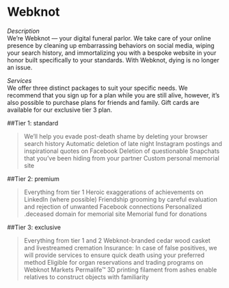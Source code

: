 # Webknot

*Description*<br>
We’re Webknot — your digital funeral parlor. We take care of your online presence by cleaning up embarrassing behaviors on social media, wiping your search history, and immortalizing you with a bespoke website in your honor built specifically to your standards. With Webknot, dying is no longer an issue.

*Services*<br>
We offer three distinct packages to suit your specific needs. We recommend that you sign up for a plan while you are still alive, however, it’s also possible to purchase plans for friends and family. Gift cards are available for our exclusive tier 3 plan. 

##Tier 1: standard
>We’ll help you evade post-death shame by deleting your browser search history
>Automatic deletion of late night Instagram postings and inspirational quotes on Facebook
>Deletion of questionable Snapchats that you’ve been hiding from your partner
>Custom personal memorial site

##Tier 2: premium
>Everything from tier 1
>Heroic exaggerations of achievements on LinkedIn (where possible)
>Friendship grooming by careful evaluation and rejection of unwanted Facebook connections
>Personalized .deceased domain for memorial site
>Memorial fund for donations 

##Tier 3: exclusive
>Everything from tier 1 and 2
>Webknot-branded cedar wood casket and livestreamed cremation
>Insurance: In case of false positives, we will provide services to ensure quick death using your preferred method
>Eligible for organ reservations and trading programs on Webknot Markets
>Permalife™ 3D printing filament from ashes enable relatives to construct objects with familiarity 
